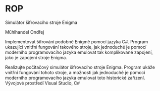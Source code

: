 # ROP

Simulátor šifrovacího stroje Enigma

Műhlhandel Ondřej

Implementovat šifrování podobné Enigmě pomocí jazyka C#. Program ukazující vnitřní fungování takového stroje, jak jednoduché je pomocí moderního programovacího jazyka emulovat tak komplikované zapojení, jako je zapojení stroje Enigma.

Realizujte počítačový simulátor šifrovacího stroje Enigma. Program ukáže vnitřní fungování tohoto stroje, a možnosti jak jednoduché je pomocí moderního programovacího jazyka emulovat toto historické zařízení. Vývojové prostředí Visual Studio, C#

